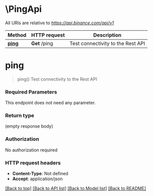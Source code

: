 # \PingApi

All URIs are relative to *https://api.binance.com/api/v1*

Method | HTTP request | Description
------------- | ------------- | -------------
[**ping**](PingApi.md#ping) | **Get** /ping | Test connectivity to the Rest API


# **ping**
> ping()
Test connectivity to the Rest API

### Required Parameters
This endpoint does not need any parameter.

### Return type

 (empty response body)

### Authorization

No authorization required

### HTTP request headers

 - **Content-Type**: Not defined
 - **Accept**: application/json

[[Back to top]](#) [[Back to API list]](../README.md#documentation-for-api-endpoints) [[Back to Model list]](../README.md#documentation-for-models) [[Back to README]](../README.md)

